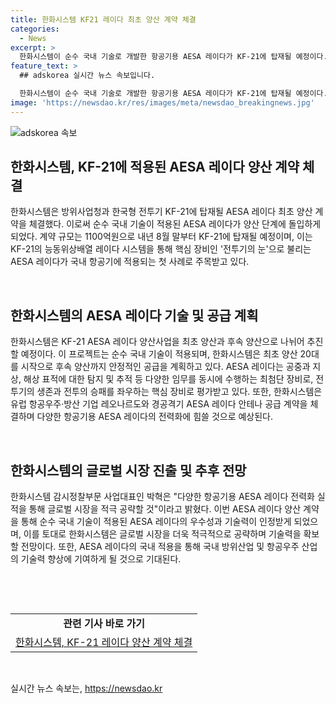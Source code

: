 ```yaml
---
title: 한화시스템 KF21 레이다 최초 양산 계약 체결
categories:
  - News
excerpt: >
  한화시스템이 순수 국내 기술로 개발한 항공기용 AESA 레이다가 KF-21에 탑재될 예정이다. 1100억원 규모의 최초 양산 계약으로 내년 8월부터 생산이 시작되며, 이 장비는 공중과 지상·해상 표적에 대한 탐지 및 추적 임무를 동시에 수행하는 최첨단 장비로 꼽힌다. 이는 전투기의 생존과 전투의 승패를 가르는 핵심 장비로 인정받고 있으며, 글로벌 시장을 공략할 계획이다.
feature_text: >
  ## adskorea 실시간 뉴스 속보입니다.

  한화시스템이 순수 국내 기술로 개발한 항공기용 AESA 레이다가 KF-21에 탑재될 예정이다. 1100억원 규모의 최초 양산 계약으로 내년 8월부터 생산이 시작되며, 이 장비는 공중과 지상·해상 표적에 대한 탐지 및 추적 임무를 동시에 수행하는 최첨단 장비로 꼽힌다. 이는 전투기의 생존과 전투의 승패를 가르는 핵심 장비로 인정받고 있으며, 글로벌 시장을 공략할 계획이다.
image: 'https://newsdao.kr/res/images/meta/newsdao_breakingnews.jpg'
---
```


<p><img src="https://newsdao.kr/res/images/meta/newsdao_breakingnews.jpg" alt="adskorea 속보" /></p>

<h2 data-ke-size="size26">한화시스템, KF-21에 적용된 AESA 레이다 양산 계약 체결</h2>

<p>한화시스템은 방위사업청과 한국형 전투기 KF-21에 탑재될 AESA 레이다 최초 양산 계약을 체결했다. 이로써 순수 국내 기술이 적용된 AESA 레이다가 양산 단계에 돌입하게 되었다. 계약 규모는 1100억원으로 내년 8월 말부터 KF-21에 탑재될 예정이며, 이는 KF-21의 능동위상배열 레이다 시스템을 통해 핵심 장비인 '전투기의 눈'으로 불리는 AESA 레이다가 국내 항공기에 적용되는 첫 사례로 주목받고 있다.</p>

<p data-ke-size="size16">&nbsp;</p>

<h2 data-ke-size="size26">한화시스템의 AESA 레이다 기술 및 공급 계획</h2>

<p>한화시스템은 KF-21 AESA 레이다 양산사업을 최초 양산과 후속 양산으로 나뉘어 추진할 예정이다. 이 프로젝트는 순수 국내 기술이 적용되며, 한화시스템은 최초 양산 20대를 시작으로 후속 양산까지 안정적인 공급을 계획하고 있다. AESA 레이다는 공중과 지상, 해상 표적에 대한 탐지 및 추적 등 다양한 임무를 동시에 수행하는 최첨단 장비로, 전투기의 생존과 전투의 승패를 좌우하는 핵심 장비로 평가받고 있다. 또한, 한화시스템은 유럽 항공우주·방산 기업 레오나르도와 경공격기 AESA 레이다 안테나 공급 계약을 체결하며 다양한 항공기용 AESA 레이다의 전력화에 힘쓸 것으로 예상된다.</p>

<p data-ke-size="size16">&nbsp;</p>

<h2 data-ke-size="size26">한화시스템의 글로벌 시장 진출 및 추후 전망</h2>

<p>한화시스템 감시정찰부문 사업대표인 박혁은 "다양한 항공기용 AESA 레이다 전력화 실적을 통해 글로벌 시장을 적극 공략할 것"이라고 밝혔다. 이번 AESA 레이다 양산 계약을 통해 순수 국내 기술이 적용된 AESA 레이다의 우수성과 기술력이 인정받게 되었으며, 이를 토대로 한화시스템은 글로벌 시장을 더욱 적극적으로 공략하며 기술력을 확보할 전망이다. 또한, AESA 레이다의 국내 적용을 통해 국내 방위산업 및 항공우주 산업의 기술력 향상에 기여하게 될 것으로 기대된다.</p>

<p data-ke-size="size16">&nbsp;</p>

<p data-ke-size="size16">&nbsp;</p>

<table>
    <tbody>
        <tr>
            <td style="text-align: center; height: 17px;"><b>관련 기사 바로 가기</b></td>
        </tr>
        <tr>
            <td style="text-align: center; height: 17px;"><a href="https://news.naver.com/main/read.naver?mode=LSD&mid=sec&sid1=103&oid=032&aid=0003105531">한화시스템, KF-21 레이다 양산 계약 체결</a></td>
        </tr>
    </tbody>
</table>

<p data-ke-size="size16">&nbsp;</p>
실시간 뉴스 속보는, <a href="https://newsdao.kr" rel="dofollow">https://newsdao.kr</a>


